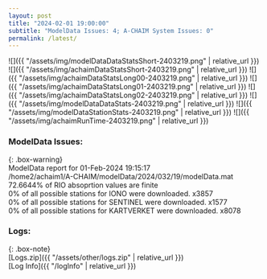 ```yaml
---
layout: post
title: "2024-02-01 19:00:00"
subtitle: "ModelData Issues: 4; A-CHAIM System Issues: 0"
permalink: /latest/
---
```


![]({{ "/assets/img/modelDataDataStatsShort-2403219.png" | relative_url }})
![]({{ "/assets/img/achaimDataStatsShort-2403219.png" | relative_url }})
![]({{ "/assets/img/achaimDataStatsLong00-2403219.png" | relative_url }})
![]({{ "/assets/img/achaimDataStatsLong01-2403219.png" | relative_url }})
![]({{ "/assets/img/achaimDataStatsLong02-2403219.png" | relative_url }})
![]({{ "/assets/img/modelDataDataStats-2403219.png" | relative_url }})
![]({{ "/assets/img/modelDataStationStats-2403219.png" | relative_url }})
![]({{ "/assets/img/achaimRunTime-2403219.png" | relative_url }})


### ModelData Issues:  
  
{: .box-warning}  
 ModelData report for 01-Feb-2024 19:15:17   
 /home2/achaim1/A-CHAIM/modelData/2024/032/19/modelData.mat   
 72.6644% of RIO absoprtion values are finite   
 0% of all possible stations for IONO were downloaded. x3857   
 0% of all possible stations for SENTINEL were downloaded. x1577   
 0% of all possible stations for KARTVERKET were downloaded. x8078   
  


### Logs:  
  
{: .box-note}  
[Logs.zip]({{ "/assets/other/logs.zip" | relative_url }})  
[Log Info]({{ "/logInfo" | relative_url }})  
